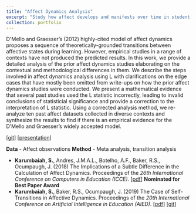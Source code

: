 ```yaml
---
title: "Affect Dynamics Analysis"
excerpt: "Study how affect develops and manifests over time in student learning"
collection: portfolio
---
```


D'Mello and Graesser’s (2012) highly-cited model of affect dynamics proposes a sequence of theoretically-grounded transitions between affective states during learning. However, empirical studies in a range of contexts have not produced the predicted results. In this work, we provide a detailed analysis of the prior affect dynamics studies elaborating on the contextual and methodological differences in them. We describe the steps involved in affect dynamics analysis using L with clarifications on the edge cases that have mostly been omitted from write-ups on how the prior affect dynamics studies were conducted. We present a mathematical evidence that several past studies used the L statistic incorrectly, leading to invalid conclusions of statisticial significance and provide a correction to the interpretation of L statistic. Using a corrected analysis method, we re-analyze ten past affect datasets collected in diverse contexts and synthesize the results to find if there is an empirical evidence for the D’Mello and Graesser’s widely accepted model. 


\[[git](https://github.com/Shamya/L-Statistic-for-Transition-Likelihood.git)] \[[presentation](https://drive.google.com/file/d/1eTE2-GWx48D4YHk16b-Ias0M8pEQUawT/view?usp=sharing)]

__Data__ - Affect observations
__Method__ - Meta analysis, transition analysis

* __Karumbaiah, S.__, Andres, J.M.A.L., Botelho, A.F., Baker, R.S., Ocumpaugh, J. (2018) The Implications of a Subtle Difference in the Calculation of Affect Dynamics. Proceedings of the _26th International Conference on Computers in Education (ICCE)_. \[[pdf](http://www.upenn.edu/learninganalytics/ryanbaker/i_paper_36.pdf)] **Nominated for Best Paper Award**
* __Karumbaiah, S.__, Baker, R.S., Ocumpaugh, J. (2019) The Case of Self-Transitions in Affective Dynamics. Proceedings of the _20th International Conference on Artificial Intelligence in Education (AIED)_. \[[pdf](http://www.upenn.edu/learninganalytics/ryanbaker/AIED2019_paper_55.pdf)] \[[git](https://github.com/Shamya/L-Statistic-for-Transition-Likelihood.git)] 

